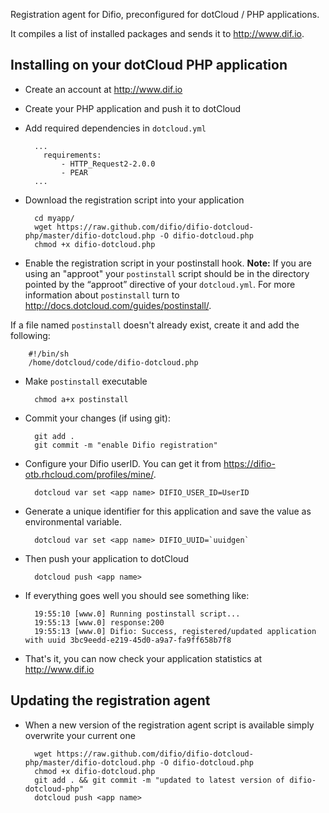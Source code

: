 Registration agent for Difio, preconfigured for dotCloud / PHP
applications.

It compiles a list of installed packages and sends it to http://www.dif.io.

Installing on your dotCloud PHP application
-------------------------------------------

- Create an account at http://www.dif.io

- Create your PHP application and push it to dotCloud

- Add required dependencies in `dotcloud.yml`

        ...
          requirements:
              - HTTP_Request2-2.0.0
              - PEAR
        ...

- Download the registration script into your application

        cd myapp/
        wget https://raw.github.com/difio/difio-dotcloud-php/master/difio-dotcloud.php -O difio-dotcloud.php
        chmod +x difio-dotcloud.php

- Enable the registration script in your postinstall hook. **Note:**
If you are using an "approot" your `postinstall` script should be in the 
directory pointed by the “approot” directive of your `dotcloud.yml`.
For more information about `postinstall` turn to 
http://docs.dotcloud.com/guides/postinstall/.

If a file named `postinstall` doesn't already exist, create it and add the following:

        #!/bin/sh
        /home/dotcloud/code/difio-dotcloud.php

- Make `postinstall` executable

        chmod a+x postinstall

- Commit your changes (if using git):

        git add .
        git commit -m "enable Difio registration"

- Configure your Difio userID. You can get it from https://difio-otb.rhcloud.com/profiles/mine/.

        dotcloud var set <app name> DIFIO_USER_ID=UserID

- Generate a unique identifier for this application and save the value as environmental variable.

        dotcloud var set <app name> DIFIO_UUID=`uuidgen`

- Then push your application to dotCloud

        dotcloud push <app name>

- If everything goes well you should see something like:

        19:55:10 [www.0] Running postinstall script...
        19:55:13 [www.0] response:200
        19:55:13 [www.0] Difio: Success, registered/updated application with uuid 3bc9eedd-e219-45d0-a9a7-fa9ff658b7f8

- That's it, you can now check your application statistics at http://www.dif.io

Updating the registration agent
-------------------------------

- When a new version of the registration agent script is available simply overwrite your current one

        wget https://raw.github.com/difio/difio-dotcloud-php/master/difio-dotcloud.php -O difio-dotcloud.php
        chmod +x difio-dotcloud.php
        git add . && git commit -m "updated to latest version of difio-dotcloud-php"
        dotcloud push <app name>
